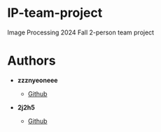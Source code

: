 # IP-team-project
Image Processing 2024 Fall 2-person team project

# Authors
- **zzznyeoneee**
    - [Github](https://github.com/zzznyeoneee)

- **2j2h5**
    - [Github](https://github.com/2j2h5)
